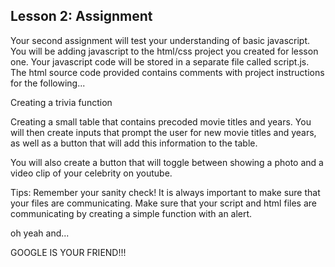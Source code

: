 ## Lesson 2: Assignment

Your second assignment will test your understanding of basic javascript.  You will be
adding javascript to the html/css project you created for lesson one.  Your javascript
code will be stored in a separate file called script.js.  The html source code provided
contains comments with project instructions for the following...

Creating a trivia function

Creating a small table that contains precoded movie titles and years.  You will then
create inputs that prompt the user for new movie titles and years, as well as a button
that will add this information to the table.

You will also create a button that will toggle between showing a photo and a video clip
of your celebrity on youtube.  

Tips:
Remember your sanity check!  It is always important to make sure that your files are
communicating.  Make sure that your script and html files are communicating by creating
a simple function with an alert.

oh yeah and...

GOOGLE IS YOUR FRIEND!!!
